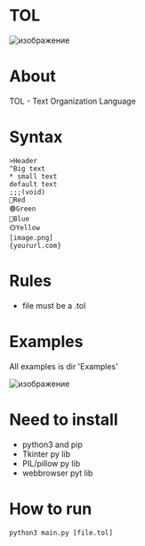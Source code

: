 # TOL
![изображение](https://github.com/KriperPlay/TOL/assets/92634754/68e44fa7-a418-4aab-bf99-f819d92f8b71)

# About
TOL - Text Organization Language

# Syntax
```
>Header
^Big text
* small text
default text
;;;(void)
🔴Red
🟢Green
🔵Blue
🟡Yellow
[image.png]
{yoururl.com}
```
# Rules
* file must be a .tol

# Examples
All examples is dir 'Examples'

![изображение](https://github.com/KriperPlay/TOL/assets/92634754/5ad3b5b8-bee4-4af2-b72b-9f74c9bcb12e)

# Need to install
* python3 and pip
* Tkinter py lib
* PIL/pillow py lib
* webbrowser pyt lib

# How to run
```
python3 main.py [file.tol]
```
